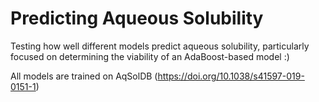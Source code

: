 # Predicting Aqueous Solubility
Testing how well different models predict aqueous solubility, particularly focused on determining the viability of an AdaBoost-based model :)

All models are trained on AqSolDB (https://doi.org/10.1038/s41597-019-0151-1)
